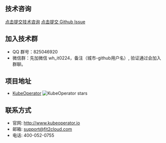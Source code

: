 ## 技术咨询

[点击提交技术咨询][jinshuju]
[点击提交 Github Issue][issue]

## 加入技术群

- QQ 群号：825046920
- 微信群：先加微信 wh_it0224，备注（城市-github用户名）, 验证通过会加入群聊。

## 项目地址

- [KubeOperator][KubeOperator] ![KubeOperator stars][KubeOperator stars]

## 联系方式

- 官网: http://www.kubeoperator.io
- 邮箱: support@fit2cloud.com
- 电话: 400-052-0755

[jinshuju]: https://jinshuju.net/f/QrZJpt
[issue]: https://github.com/KubeOperator/KubeOperator/issues
[KubeOperator]: https://github.com/KubeOperator/KubeOperator
[KubeOperator stars]: https://img.shields.io/github/stars/KubeOperator/KubeOperator.svg
